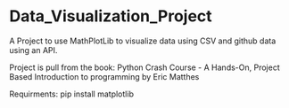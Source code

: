 # Data_Visualization_Project
 A Project to use MathPlotLib to visualize data using CSV and github data using an API.
 
 Project is pull from the book:
 Python Crash Course - A Hands-On, Project Based Introduction to programming by Eric Matthes

 Requirments:
 pip install matplotlib
